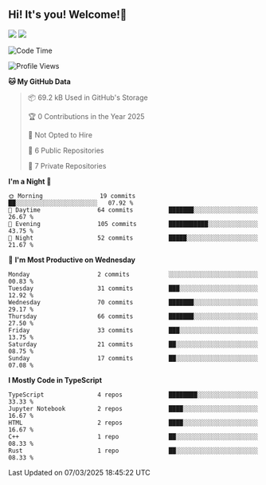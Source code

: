 ## Hi! It's you! Welcome!👋
<p align="left">
  <img src="https://github-readme-stats.vercel.app/api/top-langs/?username=Shanshuimei&theme=transparent&hide_border=true" />
  <img src="https://github-readme-stats.vercel.app/api/wakatime?username=Shanshuimei&theme=transparent&hide_border=true&layout=compact&langs_count=22" />
</p>

<!--START_SECTION:waka-->
![Code Time](http://img.shields.io/badge/Code%20Time-153%20hrs%2010%20mins-blue)

![Profile Views](http://img.shields.io/badge/Profile%20Views-1-blue)

**🐱 My GitHub Data** 

> 📦 69.2 kB Used in GitHub's Storage 
 > 
> 🏆 0 Contributions in the Year 2025
 > 
> 🚫 Not Opted to Hire
 > 
> 📜 6 Public Repositories 
 > 
> 🔑 7 Private Repositories 
 > 
**I'm a Night 🦉** 

```text
🌞 Morning                19 commits          ██░░░░░░░░░░░░░░░░░░░░░░░   07.92 % 
🌆 Daytime                64 commits          ███████░░░░░░░░░░░░░░░░░░   26.67 % 
🌃 Evening                105 commits         ███████████░░░░░░░░░░░░░░   43.75 % 
🌙 Night                  52 commits          █████░░░░░░░░░░░░░░░░░░░░   21.67 % 
```
📅 **I'm Most Productive on Wednesday** 

```text
Monday                   2 commits           ░░░░░░░░░░░░░░░░░░░░░░░░░   00.83 % 
Tuesday                  31 commits          ███░░░░░░░░░░░░░░░░░░░░░░   12.92 % 
Wednesday                70 commits          ███████░░░░░░░░░░░░░░░░░░   29.17 % 
Thursday                 66 commits          ███████░░░░░░░░░░░░░░░░░░   27.50 % 
Friday                   33 commits          ███░░░░░░░░░░░░░░░░░░░░░░   13.75 % 
Saturday                 21 commits          ██░░░░░░░░░░░░░░░░░░░░░░░   08.75 % 
Sunday                   17 commits          ██░░░░░░░░░░░░░░░░░░░░░░░   07.08 % 
```


**I Mostly Code in TypeScript** 

```text
TypeScript               4 repos             ████████░░░░░░░░░░░░░░░░░   33.33 % 
Jupyter Notebook         2 repos             ████░░░░░░░░░░░░░░░░░░░░░   16.67 % 
HTML                     2 repos             ████░░░░░░░░░░░░░░░░░░░░░   16.67 % 
C++                      1 repo              ██░░░░░░░░░░░░░░░░░░░░░░░   08.33 % 
Rust                     1 repo              ██░░░░░░░░░░░░░░░░░░░░░░░   08.33 % 
```




 Last Updated on 07/03/2025 18:45:22 UTC
<!--END_SECTION:waka-->
